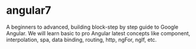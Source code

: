 # angular7
A beginners to advanced, building block-step by step guide to Google Angular. We will learn basic to pro Angular latest concepts like component, interpolation, spa, data binding, routing, http, ngFor, ngIf, etc.
